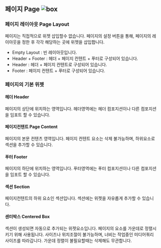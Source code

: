 ## 페이지 Page ![box](/img/widget/IUPage.png)<br />

### 페이지 레이아웃 Page Layout
페이지는 직접적으로 위젯 삽입할수 없습니다. 페이지의 설정 버튼을 통해, 페이지의 레이아웃을 정한 후 각각 해당하는 곳에 위젯을 삽입합니다.

* Empty Layout : 빈 레이아웃입니다.
* Header + Footer : 헤더 + 페이지 컨텐트 + 푸터로 구성되어 있습니다.
* Header : 헤더 + 페이지 컨텐트로 구성되어 있습니다.
* Footer : 페이지 컨텐트 + 푸터로 구성되어 있습니다.

### 페이지의 기본 위젯
#### 헤더 Header
페이지의 상단에 위치하는 영역입니다. 헤더영역에는 헤더 컴포지션이나 다른 컴포지션을 임포트 할 수 있습니다.

#### 페이지컨텐트 Page Content
페이지의 본문 컨텐츠 영역입니다. 페이지 컨텐트 요소는 삭제 불가능하며, 하위요소로 섹션을 추가할 수 있습니다.

#### 푸터 Footer
페이지의 하단에 위치하는 영역입니다. 푸터영역에는 푸터 컴포지션이나 다른 컴포지션을 임포트 할 수 있습니다.

#### 섹션 Section
페이지컨텐트의 하위 요소인 섹션입니다. 섹션에는 위젯을 자유롭게 추가할 수 있습니다.

#### 센터박스 Centered Box
섹션이 생성되면 자동으로 추가되는 위젯요소입니다. 페이지의 요소를 가운데로 정렬시키기 위해 사용됩니다. 사이즈나 위치조절이 불가능하며, 너비는 작업중인 미디어쿼리 사이즈를 따라갑니다. 가운데 정렬이 불필요할때는 삭제해도 무관합니다.

